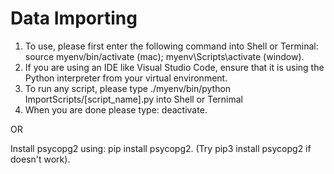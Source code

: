 # Data Importing
1. To use, please first enter the following command into Shell or Terminal: source myenv/bin/activate (mac); myenv\Scripts\activate (window).
2. If you are using an IDE like Visual Studio Code, ensure that it is using the Python interpreter from your virtual environment.
3. To run any script, please type ./myenv/bin/python ImportScripts/[script_name].py into Shell or Ternimal
4. When you are done please type: deactivate.

OR 

Install psycopg2 using: pip install psycopg2. (Try pip3 install psycopg2 if doesn't work).

